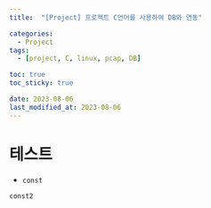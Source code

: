 ```yaml
---
title:  "[Project] 프로젝트 C언어를 사용하여 DB와 연동"

categories:
  - Project
tags:
  - [project, C, linux, pcap, DB] 

toc: true
toc_sticky: true

date: 2023-08-06
last_modified_at: 2023-08-06
---
```



# 테스트


- `const`


`const2`